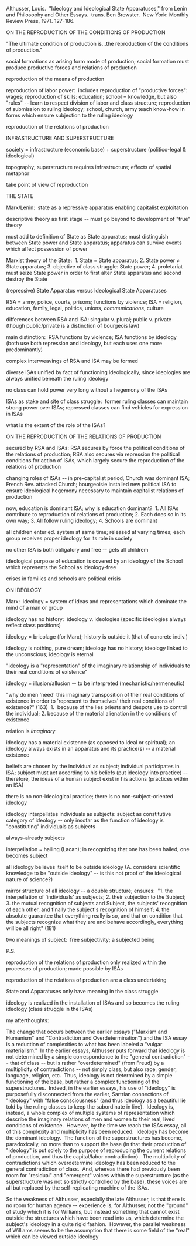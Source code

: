 Althusser, Louis.  "Ideology and Ideological State Apparatuses," from Lenin and Philosophy and Other Essays.  trans. Ben Brewster.  New York: Monthly Review Press, 1971. 127-186.


ON THE REPRODUCTION OF THE CONDITIONS OF PRODUCTION

"The ultimate condition of production is...the reproduction of the conditions of production."

social formations as arising form mode of production; social formation must produce productive forces and relations of production

reproduction of the means of production

reproduction of labor power:  includes reproduction of "productive forces":  wages; reproduction of skills: education; school = knowledge, but also "rules" -- learn to respect division of labor and class structure; reproduction of submission to ruling ideology; school, church, army teach know-how in forms which ensure subjection to the ruling ideology

reproduction of the relations of production

INFRASTRUCTURE AND SUPERSTRUCTURE

society = infrastructure (economic base) + superstructure (politico-legal & ideological)

topography; superstructure requires infrastructure; effects of spatial metaphor

take point of view of reproduction

THE STATE

Marx/Lenin:  state as a repressive apparatus enabling capitalist exploitation

descriptive theory as first stage -- must go beyond to development of "true" theory

must add to definition of State as State apparatus; must distinguish between State power and State apparatus; apparatus can survive events which affect possession of power

Marxist theory of the State:  1. State = State apparatus; 2. State power ≠ State apparatus; 3. objective of class struggle: State power; 4. proletariat must seize State power in order to first alter State apparatus and second destroy the State

(repressive) State Apparatus versus Ideological State Apparatuses

RSA = army, police, courts, prisons; functions by violence; ISA = religion, education, family, legal, politics, unions, *communications*, culture

differences between RSA and ISA: singular v. plural; public v. private (though public/private is a distinction of bourgeois law)

main distinction:  RSA functions by violence; ISA functions by ideology (both use both repression and ideology, but each uses one more predominantly)

complex interweavings of RSA and ISA may be formed

diverse ISAs unified by fact of functioning ideologically, since ideologies are always unified beneath the ruling ideology

no class can hold power very long without a hegemony of the ISAs

ISAs as stake and site of class struggle:  former ruling classes can maintain strong power over ISAs; repressed classes can find vehicles for expression in ISAs

what is the extent of the role of the ISAs?

ON THE REPRODUCTION OF THE RELATIONS OF PRODUCTION

secured by RSA and ISAs: RSA secures by force the political conditions of the relations of production; RSA also secures via repression the political conditions for action of ISAs, which largely secure the reproduction of the relations of production

changing roles of ISAs -- in pre-capitalist period, Church was dominant ISA; French Rev. attacked Church; bourgeoisie installed new political ISA to ensure ideological hegemony necessary to maintain capitalist relations of production

now, education is dominant ISA; why is education dominant?  1. All ISAs contribute to reproduction of relations of production; 2. Each does so in its own way; 3. All follow ruling ideology; 4. Schools are dominant

all children enter ed. system at same time; released at varying times; each group receives proper ideology for its role in society

no other ISA is both obligatory and free -- gets all childrem

ideological purpose of education is covered by an ideology of the School which represents the School as ideology-free

crises in families and schools are political crisis

ON IDEOLOGY

Marx:  ideology = system of ideas and representations which dominate the mind of a man or group

ideology has no history:  ideology v. ideologies (specific ideologies always reflect class positions)

ideology = bricolage (for Marx); history is outside it (that of concrete indiv.)

ideology is nothing, pure dream; ideology has no history; ideology linked to the unconscious; ideology is eternal

"ideology is a "representation" of the imaginary relationship of individuals to their real conditions of existence"

ideology = illusion/allusion -- to be interpreted (mechanistic/hermeneutic)

"why do men 'need' this imaginary transposition of their real conditions of existence in order to 'represent to themselves' their real conditions of existence?" (163)  1.  because of the lies priests and despots use to control the individual; 2. because of the material alienation in the conditions of existence

relation is *imaginary*

ideology has a material existence (as opposed to ideal or spiritual); an ideology always exists in an apparatus and its practice(s) -- a material existence

beliefs are chosen by the individual as subject; individual participates in ISA; subject must act according to his beliefs (put ideology into practice) -- therefore, the ideas of a human subject exist in his actions (practices within an ISA)

there is no non-ideological practice; there is no non-subject-oriented ideology

ideology interpellates individuals as subjects: subject as constitutive category of ideology -- only insofar as the function of ideology is "constituting" individuals as subjects

always-already subjects

interpellation = hailing (Lacan); in recognizing that one has been hailed, one becomes subject

all ideology believes itself to be outside ideology (A. considers scientific knowledge to be "outside ideology" -- is this not proof of the ideological nature of science?)

mirror structure of all ideology -- a double structure; ensures:  "1. the interpellation of 'individuals' as subjects; 2. their subjection to the Subject; 3. the mutual recognition of subjects and Subject, the subjects' recognition of each other, and finally the subject's recognition of himself; 4. the absolute guarantee that everything really is so, and that on condition that the subjects recognize what they are and behave accordingly, everything will be all right" (181)

two meanings of subject:  free subjectivity; a subjected being

P.S.

reproduction of the relations of production only realized within the processes of production; made possible by ISAs

reproduction of the relations of production are a class undertaking

State and Apparatuses only have meaning in the class struggle

ideology is realized in the installation of ISAs and so becomes the ruling ideology (class struggle in the ISAs)

my afterthoughts:

The change that occurs between the earlier essays ("Marxism and Humanism" and "Contradiction and Overdetermination") and the ISA essay is a reduction of complexities to what has been labeled a "vulgar materialism."  In the earlier essays, Althusser puts forward that ideology is not determined by a simple correspondence to the "general contradiction" -- that of class -- but is rather "overdetermined" (from Freud) by a multiplicity of contradictions -- not simply class, but also race, gender, language, religion, etc.  Thus, ideology is not determined by a simple functioning of the base, but rather a complex functioning of the superstructures.  Indeed, in the earlier essays, his use of "ideology" is purposefully disconnected from the earlier, Sartrian connections of "ideology" with "false consciousness" (and thus ideology as a beautiful lie told by the ruling classes to keep the subordinate in line).  Ideology is, instead, a whole complex of multiple systems of representation which describe the imaginary relations of men and women to their real, lived conditions of existence.  However, by the time we reach the ISAs essay, all of this complexity and multiplicity has been reduced.  Ideology has become the dominant ideology.  The function of the superstructures has become, paradoxically, no more than to support the base (in that their production of "ideology" is put solely to the purpose of reproducing the current relations of production, and thus the capital/labor contradiction).  The multiplicity of contradictions which overdetermine ideology has been reduced to the general contradiction of class.  And, whereas there had previously been room for "residual" and "emergent" voices within the superstructure (as the superstructure was not so strictly controlled by the base), these voices are all but replaced by the self-replicating machine of the ISAs.

So the weakness of Althusser, especially the late Althusser, is that there is no room for human agency -- experience is, for Althusser, not the "ground" of study which it is for Williams, but instead something that cannot exist outside the structures which have been read into us, which determine the subject's ideology in a quite rigid fashion.  However, the parallel weakness of Williams seems to be the assumption that there is some field of the "real" which can be viewed outside ideology
